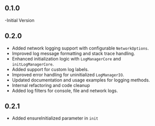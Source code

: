 ## 0.1.0

-Initial Version

## 0.2.0

- Added network logging support with configurable `NetworkOptions`.
- Improved log message formatting and stack trace handling.
- Enhanced initialization logic with `LogManagerCore` and `initLogManagerCore`.
- Added support for custom log labels.
- Improved error handling for uninitialized `LogManagerIO`.
- Updated documentation and usage examples for logging methods.
- Internal refactoring and code cleanup
- Added log filters for console, file and network logs.

## 0.2.1

- Added ensureInitialized parameter in `init`